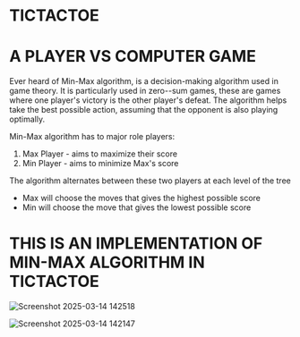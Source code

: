 # TICTACTOE
# A PLAYER VS COMPUTER GAME

Ever heard of Min-Max algorithm, is a decision-making algorithm used in game theory. It is particularly used in zero--sum games,
these are games where one player's victory is the other player's defeat. The algorithm helps take the best possible action,
assuming that the opponent is also playing optimally.

Min-Max algorithm has to major role players:
  1. Max Player - aims to maximize their score
  2. Min Player - aims to minimize Max's score
     
The algorithm alternates between these two players at each level of the tree
  - Max will choose the moves that gives the highest possible score
  - Min will choose the move that gives the lowest possible score

# THIS IS AN IMPLEMENTATION OF MIN-MAX ALGORITHM IN TICTACTOE
![Screenshot 2025-03-14 142518](https://github.com/user-attachments/assets/3216ee5a-f13f-436c-8c9f-b4ee556dc1ac)

![Screenshot 2025-03-14 142147](https://github.com/user-attachments/assets/b17275e0-c879-4af2-acec-a75a79dcb498)

